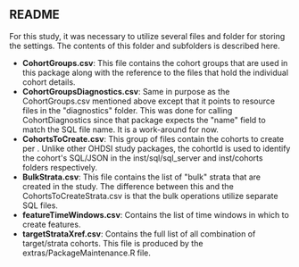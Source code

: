 ## README

For this study, it was necessary to utilize several files and folder for storing the settings. The contents of this folder and subfolders is described here.

- **CohortGroups.csv**: This file contains the cohort groups that are used in this package along with the reference to the files that hold the individual cohort details. 
- **CohortGroupsDiagnostics.csv**: Same in purpose as the CohortGroups.csv mentioned above except that it points to resource files in the "diagnostics" folder. This was done for calling CohortDiagnostics since that package expects the "name" field to match the SQL file name. It is a work-around for now.
- **CohortsToCreate<Group>.csv**: This group of files contain the cohorts to create per <group>. Unlike other OHDSI study packages, the cohortId is used to identify the cohort's SQL/JSON in the inst/sql/sql_server and inst/cohorts folders respectively.
- **BulkStrata.csv**: This file contains the list of "bulk" strata that are created in the study. The difference between this and the CohortsToCreateStrata.csv is that the bulk operations utilize separate SQL files.
- **featureTimeWindows.csv**: Contains the list of time windows in which to create features.
- **targetStrataXref.csv**: Contains the full list of all combination of target/strata cohorts. This file is produced by the extras/PackageMaintenance.R file.

